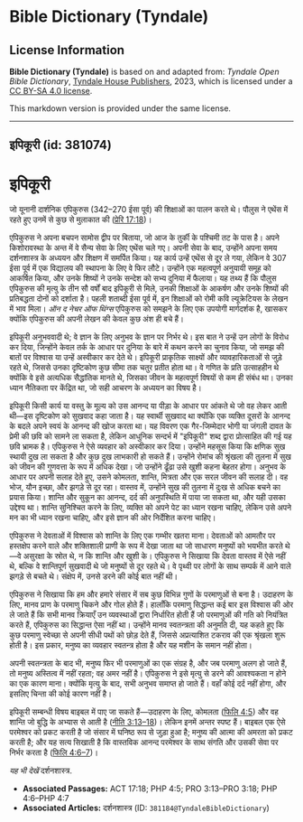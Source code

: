 # Bible Dictionary (Tyndale)

## License Information

**Bible Dictionary (Tyndale)** is based on and adapted from: _Tyndale Open Bible Dictionary_, [Tyndale House Publishers](https://tyndaleopenresources.com/), 2023, which is licensed under a [CC BY-SA 4.0 license](https://creativecommons.org/licenses/by-sa/4.0/legalcode.en).

This markdown version is provided under the same license.



--------------------------------

## इपिकूरी (id: 381074)

इपिकूरी
=======

जो यूनानी दार्शनिक एपिकुरुस (342–270 ईसा पूर्व) की शिक्षाओं का पालन करते थे। पौलुस ने एथेंस में रहते हुए उनमें से कुछ से मुलाकात की ([प्रेरि 17:18](https://ref.ly/Acts17:18))।

एपिकुरुस ने अपना बचपन सामोस द्वीप पर बिताया, जो आज के तुर्की के पश्चिमी तट के पास है। अपने किशोरावस्था के अन्त में वे सैन्य सेवा के लिए एथेंस चले गए। अपनी सेवा के बाद, उन्होंने अपना समय दर्शनशास्त्र के अध्ययन और शिक्षण में समर्पित किया। यह कार्य उन्हें एथेंस से दूर ले गया, लेकिन वे 307 ईसा पूर्व में एक विद्यालय की स्थापना के लिए वे फिर लौटे। उन्होंने एक महत्वपूर्ण अनुयायी समूह को आकर्षित किया, और उनके शिष्यों ने उनके सन्देश को सभ्य दुनिया में फैलाया। यह तथ्य हैं कि पौलुस एपिकुरुस की मृत्यु के तीन सौ वर्षों बाद इपिकूरी से मिले, उनकी शिक्षाओं के आकर्षण और उनके शिष्यों की प्रतिबद्धता दोनों को दर्शाता है। पहली शताब्दी ईसा पूर्व में, इन शिक्षाओं को रोमी कवि ल्यूक्रेटियस के लेखन में भाव मिला। *ऑन द नेचर ऑफ थिंग्स* एपिकुरुस को समझने के लिए एक उपयोगी मार्गदर्शक है, खासकर क्योंकि एपिकुरुस की अपनी लेखन की केवल कुछ अंश ही बचे हैं।

इपिकूरी अनुभववादी थे; वे ज्ञान के लिए अनुभव के ज्ञान पर निर्भर थे। इस बात ने उन्हें उन लोगों के विरोध कर दिया, जिन्होंने केवल तर्क के आधार पर दुनिया के बारे में कथन करने का चुनाव किया, जो समझ की बातों पर विश्वास या उन्हें अस्वीकार कर देते थे। इपिकूरी प्राकृतिक साक्ष्यों और व्यावहारिकताओं से जुड़े रहते थे, जिससे उनका दृष्टिकोण कुछ सीमा तक चतुर प्रतीत होता था। वे गणित के प्रति उत्साहहीन थे क्योंकि वे इसे अत्यधिक सैद्धांतिक मानते थे, जिसका जीवन के महत्वपूर्ण विषयों से कम ही संबंध था। उनका ध्यान नैतिकता पर केंद्रित था, जो सही आचरण के अध्ययन का विषय है।

इपिकूरी किसी कार्य या वस्तु के मूल्य को उस आनन्द या पीड़ा के आधार पर आंकते थे जो वह लेकर आती थी—इस दृष्टिकोण को सुखवाद कहा जाता है। यह स्वार्थी सुखवाद था क्योंकि एक व्यक्ति दूसरों के आनन्द के बदले अपने स्वयं के आनन्द की खोज करता था। यह विवरण एक गैर\-जिम्मेदार भोगी या जंगली दावत के प्रेमी की छवि को सामने ला सकता है, लेकिन आधुनिक सन्दर्भ में "इपिकूरी" शब्द द्वारा प्रोत्साहित की गई यह छवि भ्रामक है। एपिकुरुस ने ऐसे व्यवहार को अस्वीकार कर दिया। उन्होंने महसूस किया कि क्षणिक सुख स्थायी दुख ला सकता है और कुछ दुख लाभकारी हो सकते हैं। उन्होंने रोमांच की श्रृंखला की तुलना में सुख को जीवन की गुणवत्ता के रूप में अधिक देखा। जो उन्होंने ढूँढा उसे खुशी कहना बेहतर होगा। अनुभव के आधार पर अपनी सलाह देते हुए, उसने कोमलता, शान्ति, मित्रता और एक सरल जीवन की सलाह दी। वह भोज, यौन इच्छा, और झगड़े से दूर रहा। वास्तव में, उन्होंने सुख की तुलना में दुःख से अधिक बचने का प्रयास किया। शान्ति और सुकून का आनन्द, दर्द की अनुपस्थिति में पाया जा सकता था, और यही उसका उद्देश्य था। शान्ति सुनिश्चित करने के लिए, व्यक्ति को अपने पेट का ध्यान रखना चाहिए, लेकिन उसे अपने मन का भी ध्यान रखना चाहिए, और इसे ज्ञान की ओर निर्देशित करना चाहिए।

एपिकुरुस ने देवताओं में विश्वास को शान्ति के लिए एक गम्भीर खतरा माना। देवताओं को आमतौर पर हस्तक्षेप करने वाले और शक्तिशाली प्राणी के रूप में देखा जाता था जो साधारण मनुष्यों को भयभीत करते थे—वे असुरक्षा के स्रोत थे, न कि शान्ति और खुशी के। एपिकुरुस ने सिखाया कि देवता वास्तव में ऐसे नहीं थे, बल्कि वे शान्तिपूर्ण सुखवादी थे जो मनुष्यों से दूर रहते थे। वे पृथ्वी पर लोगों के साथ सम्पर्क में आने वाले झगड़े से बचते थे। संक्षेप में, उनसे डरने की कोई बात नहीं थी।

एपिकुरुस ने सिखाया कि हम और हमारे संसार में सब कुछ विभिन्न गुणों के परमाणुओं से बना है। उदाहरण के लिए, मानव प्राण के परमाणु चिकने और गोल होते हैं। हालाँकि परमाणु सिद्धान्त कई बार इस विश्वास की ओर ले जाते हैं कि सभी मानव क्रियाएँ उन व्यवस्थाओं द्वारा निर्धारित होती हैं जो परमाणुओं की गति को नियंत्रित करते हैं, एपिकुरुस का सिद्धान्त ऐसा नहीं था। उन्होंने मानव स्वतन्त्रता की अनुमति दी, यह कहते हुए कि कुछ परमाणु स्वेच्छा से अपनी सीधी पथों को छोड़ देते हैं, जिससे अप्रत्याशित टकराव की एक श्रृंखला शुरू होती है। इस प्रकार, मनुष्य का व्यवहार स्वतन्त्र होता है और यह मशीन के समान नहीं होता।

अपनी स्वतन्त्रता के बाद भी, मनुष्य फिर भी परमाणुओं का एक संग्रह है, और जब परमाणु अलग हो जाते हैं, तो मनुष्य अस्तित्व में नहीं रहता; वह अमर नहीं है। एपिकुरुस ने इसे मृत्यु से डरने की आवश्यकता न होने का एक कारण माना। क्योंकि मृत्यु के बाद, सभी अनुभव समाप्त हो जाते हैं। वहाँ कोई दर्द नहीं होगा, और इसलिए चिन्ता की कोई कारण नहीं है।

इपिकूरी सम्बन्धी विषय बाइबल में पाए जा सकते हैं—उदाहरण के लिए, कोमलता ([फिलि 4:5](https://ref.ly/Phil4:5)) और वह शान्ति जो बुद्धि के अभ्यास से आती है ([नीति 3:13–18](https://ref.ly/Prov3:13-Prov3:18))। लेकिन इनमें अन्तर स्पष्ट हैं। बाइबल एक ऐसे परमेश्वर को प्रकट करती है जो संसार में घनिष्ठ रूप से जुड़ा हुआ है; मनुष्य की आत्मा की अमरता को प्रकट करती है; और यह सत्य सिखाती है कि वास्तविक आनन्द परमेश्वर के साथ संगति और उसकी सेवा पर निर्भर करता है ([फिलि 4:6–7](https://ref.ly/Phil4:6-Phil4:7))।

*यह भी देखें* दर्शनशास्त्र.

* **Associated Passages:** ACT 17:18; PHP 4:5; PRO 3:13–PRO 3:18; PHP 4:6–PHP 4:7
* **Associated Articles:** दर्शनशास्त्र (ID: `381184@TyndaleBibleDictionary`)

